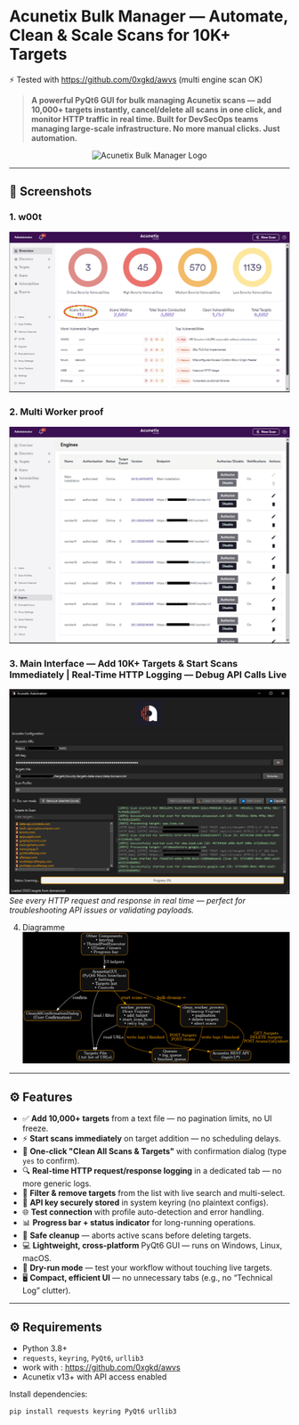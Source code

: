 # Acunetix Bulk Manager — Automate, Clean & Scale Scans for 10K+ Targets

⚡ Tested with https://github.com/0xgkd/awvs (multi engine scan OK)

> **A powerful PyQt6 GUI for bulk managing Acunetix scans — add 10,000+ targets instantly, cancel/delete all scans in one click, and monitor HTTP traffic in real time. Built for DevSecOps teams managing large-scale infrastructure. No more manual clicks. Just automation.**

<p align="center">
  <img src="assets/logo.ico" alt="Acunetix Bulk Manager Logo" width="120" />
</p>

---

## 📸 Screenshots

### 1. w00t
![Main Interface](assets/acu1.PNG)  

### 2. Multi Worker proof 
![Clean All Dialog](assets/acu2.PNG)  

### 3. Main Interface — Add 10K+ Targets & Start Scans Immediately | Real-Time HTTP Logging — Debug API Calls Live
![HTTP Logs](assets/auto1.PNG)  
*See every HTTP request and response in real time — perfect for troubleshooting API issues or validating payloads.*

4. Diagramme 
![HTTP Logs](assets/diagramme.png)
---

## ⚙️ Features

- ✅ **Add 10,000+ targets** from a text file — no pagination limits, no UI freeze.
- ⚡ **Start scans immediately** on target addition — no scheduling delays.
- 🧹 **One-click "Clean All Scans & Targets"** with confirmation dialog (type `yes` to confirm).
- 🔍 **Real-time HTTP request/response logging** in a dedicated tab — no more generic logs.
- 🧩 **Filter & remove targets** from the list with live search and multi-select.
- 🔐 **API key securely stored** in system keyring (no plaintext configs).
- 🌐 **Test connection** with profile auto-detection and error handling.
- 📊 **Progress bar + status indicator** for long-running operations.
- 🛑 **Safe cleanup** — aborts active scans before deleting targets.
- 💻 **Lightweight, cross-platform** PyQt6 GUI — runs on Windows, Linux, macOS.
- 🧪 **Dry-run mode** — test your workflow without touching live targets.
- 🖥️ **Compact, efficient UI** — no unnecessary tabs (e.g., no “Technical Log” clutter).

---

## ⚙️ Requirements

- Python 3.8+
- `requests`, `keyring`, `PyQt6`, `urllib3`
- work with : https://github.com/0xgkd/awvs 
- Acunetix v13+ with API access enabled

Install dependencies:
```bash
pip install requests keyring PyQt6 urllib3
